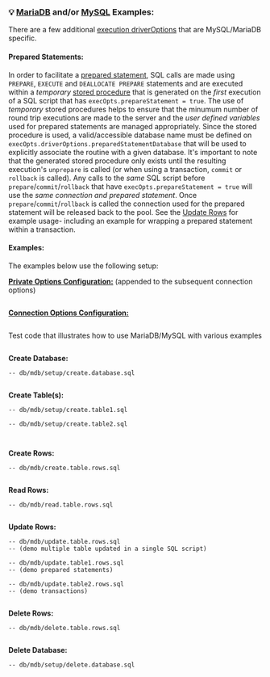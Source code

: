 ### 💡 [MariaDB](https://mariadb.org) and/or [MySQL](https://www.mysql.com) Examples:
There are a few additional [execution driverOptions](global.html#MDBExecOptions) that are MySQL/MariaDB specific.

#### Prepared Statements:<sub id="ps"></sub>
In order to facilitate a [prepared statement](https://en.wikipedia.org/wiki/Prepared_statement), SQL calls are made using `PREPARE`, `EXECUTE` and `DEALLOCATE PREPARE` statements and are executed within a _temporary_ [stored procedure](https://en.wikipedia.org/wiki/Stored_procedure) that is generated on the _first_ execution of a SQL script that has `execOpts.prepareStatement = true`. The use of _temporary_ stored procedures helps to ensure that the minumum number of round trip executions are made to the server and the _user defined variables_ used for prepared statements are managed appropriately. Since the stored procedure is used, a valid/accessible database name must be defined on `execOpts.driverOptions.preparedStatementDatabase` that will be used to explicitly associate the routine with a given database. It's important to note that the generated stored procedure only exists until the resulting execution's `unprepare` is called (or when using a transaction, `commit` or `rollback` is called). Any calls to the _same_ SQL script before `prepare`/`commit`/`rollback` that have `execOpts.prepareStatement = true` will use the _same connection and prepared statement_. Once `prepare`/`commit`/`rollback` is called the connection used for the prepared statement will be released back to the pool. See the [Update Rows](#update) for example usage- including an example for wrapping a prepared statement within a transaction.

#### Examples:<sub id="examples"></sub>

The examples below use the following setup:

__[Private Options Configuration:](https://ugate.github.io/sqler/Manager.html#~PrivateOptions)__ (appended to the subsequent connection options)
```jsdocp ./test/fixtures/priv.json
```

__[Connection Options Configuration:](global.html#MDBConnectionOptions)__
```jsdocp ./test/fixtures/mdb/conf.json
```

Test code that illustrates how to use MariaDB/MySQL with various examples
```jsdocp ./test/fixtures/run-example.js
```

__Create Database:__

```jsdocp ./test/db/mdb/setup/create.database.sql
-- db/mdb/setup/create.database.sql
```

```jsdocp ./test/lib/mdb/setup/create.database.js
```

__Create Table(s):__

```jsdocp ./test/db/mdb/setup/create.table1.sql
-- db/mdb/setup/create.table1.sql
```
```jsdocp ./test/db/mdb/setup/create.table2.sql
-- db/mdb/setup/create.table2.sql
```

```jsdocp ./test/lib/mdb/setup/create.table1.js
```
```jsdocp ./test/lib/mdb/setup/create.table2.js
```

__Create Rows:__

```jsdocp ./test/db/mdb/create.table.rows.sql
-- db/mdb/create.table.rows.sql
```

```jsdocp ./test/lib/mdb/create.table.rows.js
```

__Read Rows:__

```jsdocp ./test/db/mdb/read.table.rows.sql
-- db/mdb/read.table.rows.sql
```

```jsdocp ./test/lib/mdb/read.table.rows.js
```

__Update Rows:__<sub id="update"></sub>

```jsdocp ./test/db/mdb/update.table.rows.sql
-- db/mdb/update.table.rows.sql
-- (demo multiple table updated in a single SQL script)
```
```jsdocp ./test/db/mdb/update.table1.rows.sql
-- db/mdb/update.table1.rows.sql
-- (demo prepared statements)
```
```jsdocp ./test/db/mdb/update.table2.rows.sql
-- db/mdb/update.table2.rows.sql
-- (demo transactions)
```

```jsdocp ./test/lib/mdb/update.table.rows.js
```

__Delete Rows:__

```jsdocp ./test/db/mdb/delete.table.rows.sql
-- db/mdb/delete.table.rows.sql
```

```jsdocp ./test/lib/mdb/delete.table.rows.js
```

__Delete Database:__

```jsdocp ./test/db/mdb/setup/delete.database.sql
-- db/mdb/setup/delete.database.sql
```

```jsdocp ./test/lib/mdb/setup/delete.database.js
```